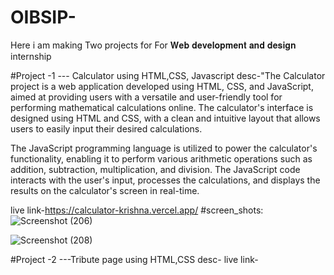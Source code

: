 # OIBSIP-

Here i am making Two projects for For 𝐖𝐞𝐛 𝐝𝐞𝐯𝐞𝐥𝐨𝐩𝐦𝐞𝐧𝐭 𝐚𝐧𝐝 𝐝𝐞𝐬𝐢𝐠𝐧 internship 

#Project -1  --- Calculator using HTML,CSS, Javascript
desc-"The Calculator project is a web application developed using HTML, CSS, and JavaScript, aimed at providing users with a versatile and user-friendly tool for performing mathematical calculations online. The calculator's interface is designed using HTML and CSS, with a clean and intuitive layout that allows users to easily input their desired calculations.

The JavaScript programming language is utilized to power the calculator's functionality, enabling it to perform various arithmetic operations such as addition, subtraction, multiplication, and division. The JavaScript code interacts with the user's input, processes the calculations, and displays the results on the calculator's screen in real-time.

live link-https://calculator-krishna.vercel.app/
#screen_shots:
![Screenshot (206)](https://github.com/krishnagptamcs/OIBSIP-/assets/121439479/6f428ec0-4a16-4795-b1e1-2621ebb2f7a7)

![Screenshot (208)](https://github.com/krishnagptamcs/OIBSIP-/assets/121439479/b5eec0db-ba06-4359-8d5b-02f1e1f4f9b8)


#Project -2  ---Tribute page using HTML,CSS
desc-
live link-

